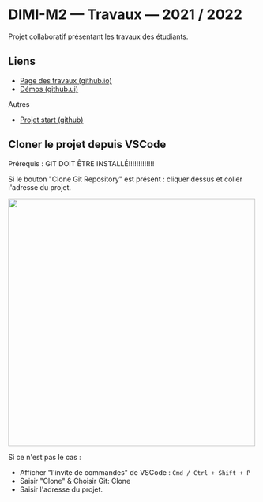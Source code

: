 # DIMI-M2 — Travaux — 2021 / 2022

Projet collaboratif présentant les travaux des étudiants.

## Liens
- [Page des travaux (github.io)](https://jniac.github.io/dimi-m2-work-21-22/)
- [Démos (github.ui)](https://jniac.github.io/dimi-m2-work-21-22/demos)

Autres
- [Projet start (github)](https://github.com/jniac/dimi-m2-start-21-22)

## Cloner le projet depuis VSCode

Prérequis : GIT DOIT ÊTRE INSTALLÉ!!!!!!!!!!!!!

Si le bouton "Clone Git Repository" est présent : cliquer dessus et coller l'adresse du projet.

<img height=500 src="https://user-images.githubusercontent.com/11039919/143419613-33b1bdad-5259-4f02-8a34-fd72abe7ca36.png">

Si ce n'est pas le cas :  
- Afficher "l'invite de commandes" de VSCode : `Cmd / Ctrl + Shift + P`
- Saisir "Clone" & Choisir Git: Clone
- Saisir l'adresse du projet.

